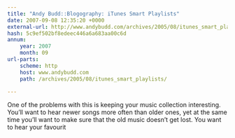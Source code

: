 ```yaml
---
title: "Andy Budd::Blogography: iTunes Smart Playlists"
date: 2007-09-08 12:35:20 +0000
external-url: http://www.andybudd.com/archives/2005/08/itunes_smart_playlists/
hash: 5c9ef502bf8edeec446a6a683aa00c6d
annum:
    year: 2007
    month: 09
url-parts:
    scheme: http
    host: www.andybudd.com
    path: /archives/2005/08/itunes_smart_playlists/

---
```


One of the problems with this is keeping your music collection interesting. You’ll want to hear newer songs more often than older ones, yet at the same time you’ll want to make sure that the old music doesn’t get lost. You want to hear your favourit
